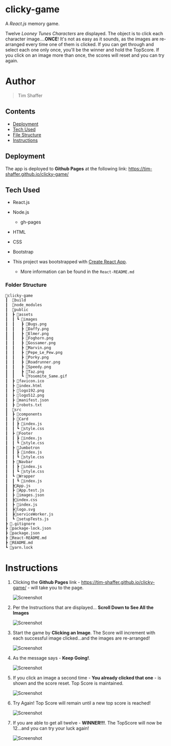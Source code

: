 # clicky-game
A *React.js* memory game.

Twelve *Looney Tunes Characters* are displayed.  The object is to click each character image....**ONCE**!  It's not as easy as it sounds, as the images are re-arranged every time one of them is clicked.  If you can get through and select each one only once, you'll be the winner and hold the TopScore.  If you click on an image more than once, the scores will reset and you can try again.

# Author 
> Tim Shaffer

## Contents
* [Deployment](#deployment)
* [Tech Used](#tech-used)
* [File Structure](#folder-structure)
* [Instructions](#instructions)

## Deployment
The app is deployed to **Github Pages** at the following link:  https://tim-shaffer.github.io/clicky-game/

## Tech Used
* React.js 
* Node.js
    * gh-pages
* HTML 
* CSS
* Bootstrap

* This project was bootstrapped with [Create React App](https://github.com/facebook/create-react-app).
    * More information can be found in the `React-README.md`

### Folder Structure

```bash
📂clicky-game
┃  📂build
┃  📂node_modules
┃  📂public
┃  ┣ 📂assets
┃  ┃ ┗ 📂images
┃  ┃   ┣ 📜Bugs.png
┃  ┃   ┣ 📜Daffy.png
┃  ┃   ┣ 📜Elmer.png
┃  ┃   ┣ 📜Foghorn.png
┃  ┃   ┣ 📜Gossamer.png
┃  ┃   ┣ 📜Marvin.png
┃  ┃   ┣ 📜Pepe_Le_Pew.png
┃  ┃   ┣ 📜Porky.png
┃  ┃   ┣ 📜Roadrunner.png
┃  ┃   ┣ 📜Speedy.png
┃  ┃   ┣ 📜Taz.png
┃  ┃   ┗ 📜Yosemite_Same.gif
┃  ┣ 📜favicon.ico
┃  ┣ 📜index.html
┃  ┣ 📜logo192.png
┃  ┣ 📜logo512.png
┃  ┣ 📜manifest.json
┃  ┣ 📜robots.txt
┃  📂src
┃  ┣ 📂components
┃  ┣ 📂Card
┃  ┃ ┣ 📜index.js
┃  ┃ ┗ 📜style.css
┃  ┣ 📂Footer
┃  ┃ ┣ 📜index.js
┃  ┃ ┗ 📜style.css
┃  ┣ 📂Jumbotron
┃  ┃ ┣ 📜index.js
┃  ┃ ┗ 📜style.css
┃  ┣ 📂Navbar
┃  ┃ ┣ 📜index.js
┃  ┃ ┗ 📜style.css
┃  ┗ 📂Wrapper
┃  ┃ ┗ 📜index.js
┃  ┣📜App.js
┃  ┣ 📜App.test.js
┃  ┣ 📜images.json
┃  ┣📜index.css
┃  ┣ 📜index.js
┃  ┣📜logo.svg
┃  ┣📜serviceWorker.js
┃  ┗ 📜setupTests.js
┣ 📜.gitignore
┣ 📜package-lock.json
┣ 📜package.json
┣ 📜React-README.md
┣ 📜README.md
┗ 📜yarn.lock
```

# Instructions

1. Clicking the **Github Pages** link - https://tim-shaffer.github.io/clicky-game/ - will take you to the page.

    ![Screenshot](./z_Screenshots/Startup.png)

1. Per the Instructions that are displayed... **Scroll Down to See All the Images**

    ![Screenshot](./z_Screenshots/All_Images.png)

1. Start the game by **Clicking an Image**. The Score will increment with each successful image clicked...and the images are re-arranged!

    ![Screenshot](./z_Screenshots/CorrectGuesses.png)

1. As the message says - **Keep Going!**. 

    ![Screenshot](./z_Screenshots/CorrectGuesses2.png)

1. If you click an image a second time - **You already clicked that one** - is shown and the score reset. Top Score is maintained.   

    ![Screenshot](./z_Screenshots/MessUp.png)

1. Try Again!  Top Score will remain until a new top score is reached!  

    ![Screenshot](./z_Screenshots/CorrectGuesses3.png)

1. If you are able to get all twelve - **WINNER!!!**.  The TopScore will now be 12...and you can try your luck again! 

    ![Screenshot](./z_Screenshots/Winner.png)




